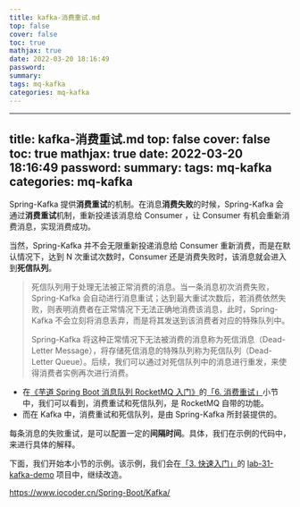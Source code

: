 ```yaml
---
title: kafka-消费重试.md
top: false
cover: false
toc: true
mathjax: true
date: 2022-03-20 18:16:49
password:
summary:
tags: mq-kafka
categories: mq-kafka
---
```

---
title: kafka-消费重试.md
top: false
cover: false
toc: true
mathjax: true
date: 2022-03-20 18:16:49
password:
summary:
tags: mq-kafka
categories: mq-kafka
---
Spring-Kafka 提供**消费重试**的机制。在消息**消费失败**的时候，Spring-Kafka 会通过**消费重试**机制，重新投递该消息给 Consumer ，让 Consumer 有机会重新消费消息，实现消费成功。

当然，Spring-Kafka 并不会无限重新投递消息给 Consumer 重新消费，而是在默认情况下，达到 N 次重试次数时，Consumer 还是消费失败时，该消息就会进入到**死信队列**。

> 死信队列用于处理无法被正常消费的消息。当一条消息初次消费失败，Spring-Kafka 会自动进行消息重试；达到最大重试次数后，若消费依然失败，则表明消费者在正常情况下无法正确地消费该消息，此时，Spring-Kafka 不会立刻将消息丢弃，而是将其发送到该消费者对应的特殊队列中。
> 
> Spring-Kafka 将这种正常情况下无法被消费的消息称为死信消息（Dead-Letter Message），将存储死信消息的特殊队列称为死信队列（Dead-Letter Queue）。后续，我们可以通过对死信队列中的消息进行重发，来使得消费者实例再次进行消费。

*   在[《芋道 Spring Boot 消息队列 RocketMQ 入门》](http://www.iocoder.cn/Spring-Boot/RocketMQ/?self)的[「6\. 消费重试」](https://www.iocoder.cn/Spring-Boot/Kafka/#)小节中，我们可以看到，消费重试和死信队列，是 RocketMQ 自带的功能。
*   而在 Kafka 中，消费重试和死信队列，是由 Spring-Kafka 所封装提供的。

每条消息的失败重试，是可以配置一定的**间隔时间**。具体，我们在示例的代码中，来进行具体的解释。

下面，我们开始本小节的示例。该示例，我们会在[「3\. 快速入门」](https://www.iocoder.cn/Spring-Boot/Kafka/#)的 [lab-31-kafka-demo](https://github.com/YunaiV/SpringBoot-Labs/tree/master/lab-03-kafka/lab-03-kafka-demo) 项目中，继续改造。


https://www.iocoder.cn/Spring-Boot/Kafka/

